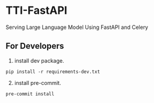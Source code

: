 # TTI-FastAPI

Serving Large Language Model Using FastAPI and Celery

## For Developers

1. install dev package.

```shell
pip install -r requirements-dev.txt
```

2. install pre-commit.

```shell
pre-commit install
```
